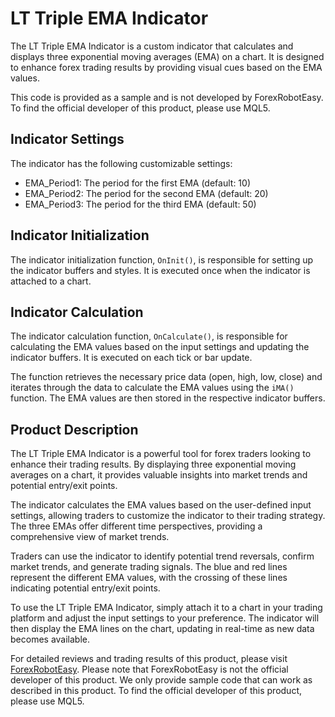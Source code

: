 # LT Triple EMA Indicator

The LT Triple EMA Indicator is a custom indicator that calculates and displays three exponential moving averages (EMA) on a chart. It is designed to enhance forex trading results by providing visual cues based on the EMA values.

This code is provided as a sample and is not developed by ForexRobotEasy. To find the official developer of this product, please use MQL5.

## Indicator Settings

The indicator has the following customizable settings:

- EMA_Period1: The period for the first EMA (default: 10)
- EMA_Period2: The period for the second EMA (default: 20)
- EMA_Period3: The period for the third EMA (default: 50)

## Indicator Initialization

The indicator initialization function, `OnInit()`, is responsible for setting up the indicator buffers and styles. It is executed once when the indicator is attached to a chart. 

## Indicator Calculation

The indicator calculation function, `OnCalculate()`, is responsible for calculating the EMA values based on the input settings and updating the indicator buffers. It is executed on each tick or bar update.

The function retrieves the necessary price data (open, high, low, close) and iterates through the data to calculate the EMA values using the `iMA()` function. The EMA values are then stored in the respective indicator buffers.

## Product Description

The LT Triple EMA Indicator is a powerful tool for forex traders looking to enhance their trading results. By displaying three exponential moving averages on a chart, it provides valuable insights into market trends and potential entry/exit points.

The indicator calculates the EMA values based on the user-defined input settings, allowing traders to customize the indicator to their trading strategy. The three EMAs offer different time perspectives, providing a comprehensive view of market trends.

Traders can use the indicator to identify potential trend reversals, confirm market trends, and generate trading signals. The blue and red lines represent the different EMA values, with the crossing of these lines indicating potential entry/exit points.

To use the LT Triple EMA Indicator, simply attach it to a chart in your trading platform and adjust the input settings to your preference. The indicator will then display the EMA lines on the chart, updating in real-time as new data becomes available.

For detailed reviews and trading results of this product, please visit [ForexRobotEasy](https://forexroboteasy.com/forex-robot-review/lt-triple-ema-indicator-review-enhance-forex-trading-results/). Please note that ForexRobotEasy is not the official developer of this product. We only provide sample code that can work as described in this product. To find the official developer of this product, please use MQL5.
